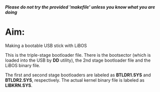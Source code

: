 ***Please do not try the provided 'makefile' unless you know what you are doing***

# Aim:
Making a bootable USB stick with LiBOS

This is the triple-stage bootloader file. 
There is the bootsector (which is loaded into the USB by **DD** utility), the 2nd stage bootloader file and the LiBOS binary file.

The first and second stage bootloaders are labeled as **BTLDR1.SYS** and **BTLDR2.SYS**, respectively.
The actual kernel binary file is labeled as **LIBKRN.SYS**. 
